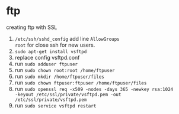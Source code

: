 # ftp
creating ftp with SSL

1) <code>/etc/ssh/sshd_config</code> add line <code>AllowGroups root</code> for close ssh for new users. 
2) <code>sudo apt-get install vsftpd</code>
3) replace config vsftpd.conf
4) run <code>sudo adduser ftpuser</code>
6) run <code>sudo chown root:root /home/ftpuser</code>
7) run <code>sudo mkdir /home/ftpuser/files</code>
8) run <code>sudo chown ftpuser:ftpuser /home/ftpuser/files</code>
9) run <code>sudo openssl req -x509 -nodes -days 365 -newkey rsa:1024 -keyout /etc/ssl/private/vsftpd.pem -out /etc/ssl/private/vsftpd.pem</code>
10) run <code>sudo service vsftpd restart</code>
